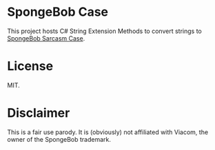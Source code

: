 # SpongeBob Case
This project hosts C# String Extension Methods to convert strings to [SpongeBob Sarcasm Case](https://knowyourmeme.com/memes/mocking-spongebob).

# License
MIT.

# Disclaimer
This is a fair use parody. It is (obviously) not affiliated with Viacom, the owner of the SpongeBob trademark.
